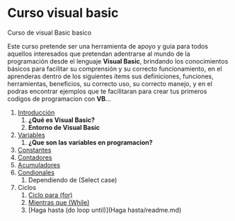 # Curso visual basic

Curso de visual Basic basico


Este curso pretende ser una herramienta de apoyo y guía para todos aquellos interesados que pretendan adentrarse al mundo de la programación desde el lenguaje **Visual Basic**,
brindando los conocimientos básicos para facilitar su comprensión y su correcto funcionamiento, en el aprenderas dentro de los siguientes items sus definiciones, funciones, herramientas, beneficios, su correcto uso, su correcto manejo, y en el podras encontrar ejemplos que te facilitaran para crear tus primeros codigos de programacion con **VB**...


1. [Introducción](introduccion/readme.md)
     1.  **¿Qué es Visual Basic?**
     2.  **Entorno de Visual Basic**
2. [Variables](Variables/readme.md)
     1. **¿Que son las variables en programacion?**
3. [Constantes](Constantes/readme.md)
4. [Contadores](Contadores/readme.md)
5. [Acumuladores](Acumuladores/readme.md)
6. [Condionales](Condicionales/readme.md)
     1. Dependiendo de (Select case)
8. Ciclos
     1. [Ciclo para (for)](para/readme.md)
     2. [Mientras que (While)](while/readme.md)
     3. [Haga hasta (do loop until)](Haga hasta/readme.md)
